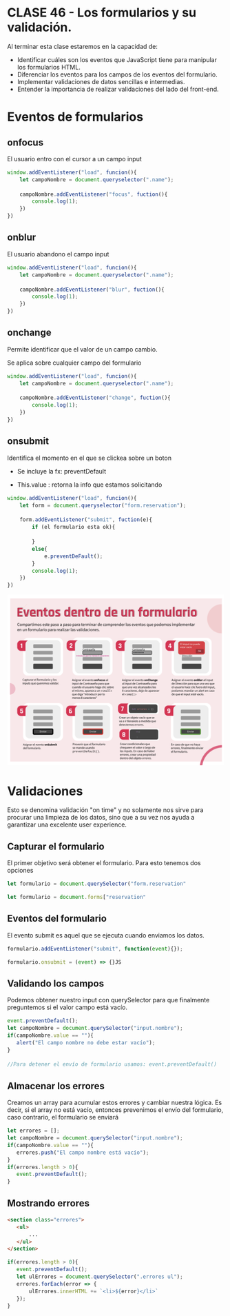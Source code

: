 # CLASE 46 - Los formularios y su validación.

Al terminar esta clase estaremos en la capacidad de:

* Identificar cuáles son los eventos que JavaScript tiene para manipular los formularios HTML.
* Diferenciar los eventos para los campos de los eventos del formulario.
* Implementar validaciones de datos sencillas e intermedias.
* Entender la importancia de realizar validaciones del lado del front-end.

# Eventos de formularios

## onfocus
El usuario entro con el cursor a un campo input


```js 
window.addEventListener("load", funcion(){
    let campoNombre = document.queryselector(".name");

    campoNombre.addEventListener("focus", fuction(){
        console.log(1);
    })
})
```


## onblur
El usuario abandono el campo input

```js 
window.addEventListener("load", funcion(){
    let campoNombre = document.queryselector(".name");

    campoNombre.addEventListener("blur", fuction(){
        console.log(1);
    })
})
```


## onchange
Permite identificar que el valor de un campo cambio. 

Se aplica sobre cualquier campo del formulario

```js 
window.addEventListener("load", funcion(){
    let campoNombre = document.queryselector(".name");

    campoNombre.addEventListener("change", fuction(){
        console.log(1);
    })
})
```

## onsubmit
Identifica el momento en el que se clickea sobre un boton 
* Se incluye la fx: preventDefault

* This.value : retorna la info que estamos solicitando 


```js 
window.addEventListener("load", funcion(){
    let form = document.queryselector("form.reservation");

    form.addEventListener("submit", fuction(e){
        if (el formulario esta ok){

        }
        else{
            e.preventDeFault();
        }
        console.log(1);
    })
})
```

![](Archivos/1.png)

# Validaciones
Esto se denomina validación "on time" y no solamente nos sirve para procurar una limpieza de los datos, sino que a su vez nos ayuda a garantizar una excelente user experience. 

## Capturar el formulario
El primer objetivo será obtener el formulario. Para esto tenemos dos opciones

```js
let formulario = document.querySelector("form.reservation"
```

```js
let formulario = document.forms["reservation"
```

## Eventos del formulario
El evento submit es aquel que se ejecuta cuando enviamos los datos.
```js
formulario.addEventListener("submit", function(event){});
```
```js
formulario.onsubmit = (event) => {}JS
```

## Validando los campos
Podemos obtener nuestro input con querySelector para que finalmente preguntemos si el valor campo está vacío.

```js
event.preventDefault();
let campoNombre = document.querySelector("input.nombre");
if(campoNombre.value == ""){
   alert("El campo nombre no debe estar vacío");
}

//Para detener el envío de formulario usamos: event.preventDefault()
```

## Almacenar los errores
Creamos un array para acumular estos errores y cambiar nuestra lógica. Es decir, si el array no está vacío, entonces prevenimos el envío del formulario, caso contrario, el formulario se enviará

```js
let errores = [];
let campoNombre = document.querySelector("input.nombre");
if(campoNombre.value == ""){
   errores.push("El campo nombre está vacío");
}
if(errores.length > 0){
   event.preventDefault();
}
```

## Mostrando errores
```html
<section class="errores">
   <ul>
       ...
   </ul>
</section>
```

```js
if(errores.length > 0){
   event.preventDefault();
   let ulErrores = document.querySelector(".errores ul");
   errores.forEach(error => {
       ulErrores.innerHTML += `<li>${error}</li>`
   });
}
```
